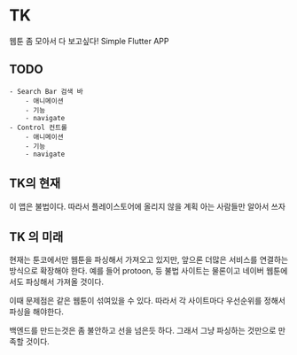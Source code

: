 # TK

웹툰 좀 모아서 다 보고싶다!
Simple Flutter APP

## TODO

    - Search Bar 검색 바
        - 애니메이션
        - 기능
        - navigate
    - Control 컨트롤
        - 애니메이션
        - 기능
        - navigate

## TK의 현재

이 앱은 불법이다.
따라서 플레이스토어에 올리지 않을 계획
아는 사람들만 알아서 쓰자


## TK 의 미래

현재는 툰코에서만 웹툰을 파싱해서 가져오고 있지만, 앞으론 더많은 서비스를 연결하는 방식으로 확장해야 한다.
예를 들어 protoon, 등 불법 사이트는 물론이고 네이버 웹툰에서도 파싱해서 가져올 것이다.

이때 문제점은 같은 웹툰이 섞여있을 수 있다.
따라서 각 사이트마다 우선순위를 정해서 파싱을 해야한다.

백엔드를 만드는것은 좀 불안하고 선을 넘은듯 하다.
그래서 그냥 파싱하는 것만으로 만족할 것이다.